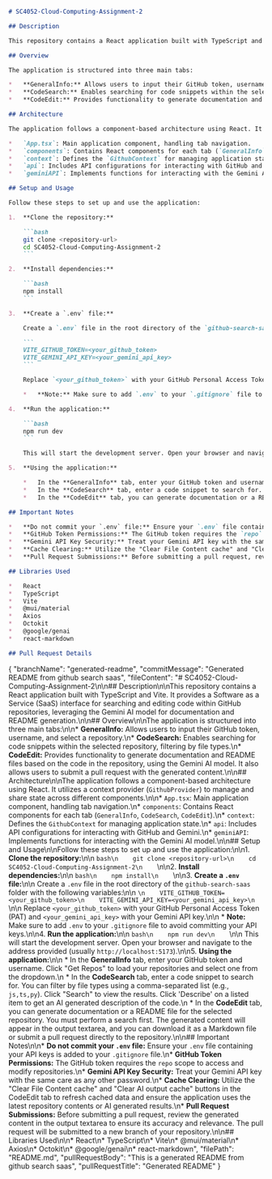 ```markdown
# SC4052-Cloud-Computing-Assignment-2

## Description

This repository contains a React application built with TypeScript and Vite. It provides a Software as a Service (SaaS) interface for searching and editing code within GitHub repositories, leveraging the Gemini AI model for documentation and README generation.

## Overview

The application is structured into three main tabs:

*   **GeneralInfo:** Allows users to input their GitHub token, username, and select a repository.
*   **CodeSearch:** Enables searching for code snippets within the selected repository, filtering by file types.
*   **CodeEdit:** Provides functionality to generate documentation and README files based on the code in the repository, using the Gemini AI model. It also allows users to submit a pull request with the generated content.

## Architecture

The application follows a component-based architecture using React. It utilizes a context provider (`GithubProvider`) to manage and share state across different components.

*   `App.tsx`: Main application component, handling tab navigation.
*   `components`: Contains React components for each tab (`GeneralInfo`, `CodeSearch`, `CodeEdit`).
*   `context`: Defines the `GithubContext` for managing application state.
*   `api`: Includes API configurations for interacting with GitHub and Gemini.
*   `geminiAPI`: Implements functions for interacting with the Gemini AI model.

## Setup and Usage

Follow these steps to set up and use the application:

1.  **Clone the repository:**

    ```bash
    git clone <repository-url>
    cd SC4052-Cloud-Computing-Assignment-2
    ```

2.  **Install dependencies:**

    ```bash
    npm install
    ```

3.  **Create a `.env` file:**

    Create a `.env` file in the root directory of the `github-search-saas` folder with the following variables:

    ```
    VITE_GITHUB_TOKEN=<your_github_token>
    VITE_GEMINI_API_KEY=<your_gemini_api_key>
    ```

    Replace `<your_github_token>` with your GitHub Personal Access Token (PAT) and `<your_gemini_api_key>` with your Gemini API key.

    *   **Note:** Make sure to add `.env` to your `.gitignore` file to avoid committing your API keys.

4.  **Run the application:**

    ```bash
    npm run dev
    ```

    This will start the development server. Open your browser and navigate to the address provided (usually `http://localhost:5173`).

5.  **Using the application:**

    *   In the **GeneralInfo** tab, enter your GitHub token and username. Click "Get Repos" to load your repositories and select one from the dropdown.
    *   In the **CodeSearch** tab, enter a code snippet to search for. You can filter by file types using a comma-separated list (e.g., `js,ts,py`). Click "Search" to view the results.  Click 'Describe' on a listed item to get an AI generated description of the code.
    *   In the **CodeEdit** tab, you can generate documentation or a README file for the selected repository.  You must perform a search first. The generated content will appear in the output textarea, and you can download it as a Markdown file or submit a pull request directly to the repository.

## Important Notes

*   **Do not commit your `.env` file:** Ensure your `.env` file containing your API keys is added to your `.gitignore` file.
*   **GitHub Token Permissions:** The GitHub token requires the `repo` scope to access and modify repositories.
*   **Gemini API Key Security:** Treat your Gemini API key with the same care as any other password.
*   **Cache Clearing:** Utilize the "Clear File Content cache" and "Clear AI output cache" buttons in the CodeEdit tab to refresh cached data and ensure the application uses the latest repository contents or AI generated results.
*   **Pull Request Submissions:** Before submitting a pull request, review the generated content in the output textarea to ensure its accuracy and relevance.  The pull request will be submitted to a new branch of your repository.

## Libraries Used

*   React
*   TypeScript
*   Vite
*   @mui/material
*   Axios
*   Octokit
*   @google/genai
*   react-markdown

## Pull Request Details
```
{
  "branchName": "generated-readme",
  "commitMessage": "Generated README from github search saas",
  "fileContent": "# SC4052-Cloud-Computing-Assignment-2\n\n## Description\n\nThis repository contains a React application built with TypeScript and Vite. It provides a Software as a Service (SaaS) interface for searching and editing code within GitHub repositories, leveraging the Gemini AI model for documentation and README generation.\n\n## Overview\n\nThe application is structured into three main tabs:\n\n*   **GeneralInfo:** Allows users to input their GitHub token, username, and select a repository.\n*   **CodeSearch:** Enables searching for code snippets within the selected repository, filtering by file types.\n*   **CodeEdit:** Provides functionality to generate documentation and README files based on the code in the repository, using the Gemini AI model. It also allows users to submit a pull request with the generated content.\n\n## Architecture\n\nThe application follows a component-based architecture using React. It utilizes a context provider (`GithubProvider`) to manage and share state across different components.\n\n*   `App.tsx`: Main application component, handling tab navigation.\n*   `components`: Contains React components for each tab (`GeneralInfo`, `CodeSearch`, `CodeEdit`).\n*   `context`: Defines the `GithubContext` for managing application state.\n*   `api`: Includes API configurations for interacting with GitHub and Gemini.\n*   `geminiAPI`: Implements functions for interacting with the Gemini AI model.\n\n## Setup and Usage\n\nFollow these steps to set up and use the application:\n\n1.  **Clone the repository:**\n\n    ```bash\n    git clone <repository-url>\n    cd SC4052-Cloud-Computing-Assignment-2\n    ```\n\n2.  **Install dependencies:**\n\n    ```bash\n    npm install\n    ```\n\n3.  **Create a `.env` file:**\n\n    Create a `.env` file in the root directory of the `github-search-saas` folder with the following variables:\n\n    ```\n    VITE_GITHUB_TOKEN=<your_github_token>\n    VITE_GEMINI_API_KEY=<your_gemini_api_key>\n    ```\n\n    Replace `<your_github_token>` with your GitHub Personal Access Token (PAT) and `<your_gemini_api_key>` with your Gemini API key.\n\n    *   **Note:** Make sure to add `.env` to your `.gitignore` file to avoid committing your API keys.\n\n4.  **Run the application:**\n\n    ```bash\n    npm run dev\n    ```\n\n    This will start the development server. Open your browser and navigate to the address provided (usually `http://localhost:5173`).\n\n5.  **Using the application:**\n\n    *   In the **GeneralInfo** tab, enter your GitHub token and username. Click \"Get Repos\" to load your repositories and select one from the dropdown.\n    *   In the **CodeSearch** tab, enter a code snippet to search for. You can filter by file types using a comma-separated list (e.g., `js,ts,py`). Click \"Search\" to view the results.  Click 'Describe' on a listed item to get an AI generated description of the code.\n    *   In the **CodeEdit** tab, you can generate documentation or a README file for the selected repository.  You must perform a search first. The generated content will appear in the output textarea, and you can download it as a Markdown file or submit a pull request directly to the repository.\n\n## Important Notes\n\n*   **Do not commit your `.env` file:** Ensure your `.env` file containing your API keys is added to your `.gitignore` file.\n*   **GitHub Token Permissions:** The GitHub token requires the `repo` scope to access and modify repositories.\n*   **Gemini API Key Security:** Treat your Gemini API key with the same care as any other password.\n*   **Cache Clearing:** Utilize the \"Clear File Content cache\" and \"Clear AI output cache\" buttons in the CodeEdit tab to refresh cached data and ensure the application uses the latest repository contents or AI generated results.\n*   **Pull Request Submissions:** Before submitting a pull request, review the generated content in the output textarea to ensure its accuracy and relevance.  The pull request will be submitted to a new branch of your repository.\n\n## Libraries Used\n\n*   React\n*   TypeScript\n*   Vite\n*   @mui/material\n*   Axios\n*   Octokit\n*   @google/genai\n*   react-markdown",
  "filePath": "README.md",
  "pullRequestBody": "This is a generated README from github search saas",
  "pullRequestTitle": "Generated README"
}
